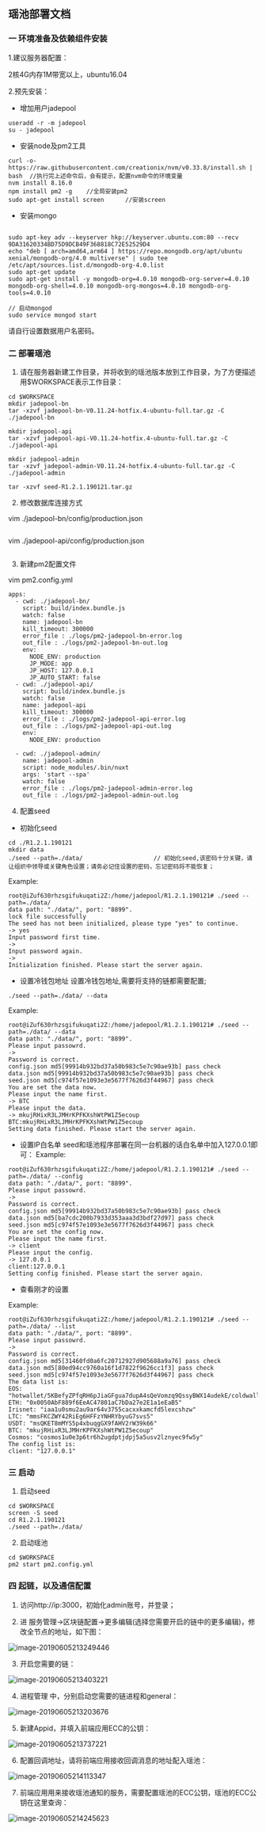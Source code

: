 ## 瑶池部署文档
### 一 环境准备及依赖组件安装

1.建议服务器配置：

2核4G内存1M带宽以上，ubuntu16.04

2.预先安装：

* 增加用户jadepool

```
useradd -r -m jadepool
su - jadepool
```

* 安装node及pm2工具

```
curl -o- https://raw.githubusercontent.com/creationix/nvm/v0.33.8/install.sh | bash  //执行完上述命令后，会有提示，配置nvm命令的环境变量
nvm install 8.16.0
npm install pm2 -g    //全局安装pm2
sudo apt-get install screen      //安装screen
```

* 安装mongo

```

sudo apt-key adv --keyserver hkp://keyserver.ubuntu.com:80 --recv 9DA31620334BD75D9DCB49F368818C72E52529D4
echo "deb [ arch=amd64,arm64 ] https://repo.mongodb.org/apt/ubuntu xenial/mongodb-org/4.0 multiverse" | sudo tee /etc/apt/sources.list.d/mongodb-org-4.0.list
sudo apt-get update
sudo apt-get install -y mongodb-org=4.0.10 mongodb-org-server=4.0.10 mongodb-org-shell=4.0.10 mongodb-org-mongos=4.0.10 mongodb-org-tools=4.0.10

```

```
// 启动mongod
sudo service mongod start

```
请自行设置数据用户名密码。


### 二 部署瑶池 
1. 请在服务器新建工作目录，并将收到的瑶池版本放到工作目录，为了方便描述用$WORKSPACE表示工作目录：

```
cd $WORKSPACE
mkdir jadepool-bn
tar -xzvf jadepool-bn-V0.11.24-hotfix.4-ubuntu-full.tar.gz -C ./jadepool-bn

mkdir jadepool-api
tar -xzvf jadepool-api-V0.11.24-hotfix.4-ubuntu-full.tar.gz -C ./jadepool-api

mkdir jadepool-admin
tar -xzvf jadepool-admin-V0.11.24-hotfix.4-ubuntu-full.tar.gz -C ./jadepool-admin

tar -xzvf seed-R1.2.1.190121.tar.gz
```

2. 修改数据库连接方式

vim ./jadepool-bn/config/production.json

```

```

vim ./jadepool-api/config/production.json

```

```

3. 新建pm2配置文件

vim pm2.config.yml

```
apps:
  - cwd: ./jadepool-bn/
    script: build/index.bundle.js
    watch: false
    name: jadepool-bn
    kill_timeout: 300000
    error_file : ./logs/pm2-jadepool-bn-error.log
    out_file : ./logs/pm2-jadepool-bn-out.log
    env:
      NODE_ENV: production
      JP_MODE: app
      JP_HOST: 127.0.0.1
      JP_AUTO_START: false
  - cwd: ./jadepool-api/
    script: build/index.bundle.js
    watch: false
    name: jadepool-api
    kill_timeout: 300000
    error_file : ./logs/pm2-jadepool-api-error.log
    out_file : ./logs/pm2-jadepool-api-out.log
    env:
      NODE_ENV: production

  - cwd: ./jadepool-admin/
    name: jadepool-admin
    script: node_modules/.bin/nuxt
    args: 'start --spa'
    watch: false
    error_file : ./logs/pm2-jadepool-admin-error.log
    out_file : ./logs/pm2-jadepool-admin-out.log
```



4. 配置seed
* 初始化seed

```
cd ./R1.2.1.190121
mkdir data
./seed --path=./data/                    // 初始化seed,该密码十分关键，请让组织中领导或关键角色设置；请务必记住设置的密码，忘记密码将不能恢复；
```
Example:
```shell
root@iZuf630rhzsgifukuqati2Z:/home/jadepool/R1.2.1.190121# ./seed --path=./data/
data path: "./data/", port: "8899".
lock file successfully
The seed has not been initialized, please type "yes" to continue.
-> yes
Input password first time.
->
Input password again.
->
Initialization finished. Please start the server again.
```
* 设置冷钱包地址
设置冷钱包地址,需要将支持的链都需要配置;

```
./seed --path=./data/ --data
```
Example:
```
root@iZuf630rhzsgifukuqati2Z:/home/jadepool/R1.2.1.190121# ./seed --path=./data/ --data
data path: "./data/", port: "8899".
Please input passowrd.
->
Password is correct.
config.json md5[99914b932bd37a50b983c5e7c90ae93b] pass check
data.json md5[99914b932bd37a50b983c5e7c90ae93b] pass check
seed.json md5[c974f57e1093e3e5677f7626d3f44967] pass check
You are set the data now.
Please input the name first.
-> BTC
Please input the data.
-> mkujRHixR3LJMHrKPFKXshWtPW1Z5ecoup
BTC:mkujRHixR3LJMHrKPFKXshWtPW1Z5ecoup
Setting data finished. Please start the server again.
```

* 设置IP白名单
seed和瑶池程序部署在同一台机器的话白名单中加入127.0.0.1即可：
Example:
```
root@iZuf630rhzsgifukuqati2Z:/home/jadepool/R1.2.1.190121# ./seed --path=./data/ --config
data path: "./data/", port: "8899".
Please input passowrd.
->
Password is correct.
config.json md5[99914b932bd37a50b983c5e7c90ae93b] pass check
data.json md5[ba7cdc200b7933d353aaa3d3bdf27d97] pass check
seed.json md5[c974f57e1093e3e5677f7626d3f44967] pass check
You are set the config now.
Please input the name first.
-> client
Please input the config.
-> 127.0.0.1
client:127.0.0.1
Setting config finished. Please start the server again.
```

* 查看刚才的设置

Example:
```
root@iZuf630rhzsgifukuqati2Z:/home/jadepool/R1.2.1.190121# ./seed --path=./data/ --list
data path: "./data/", port: "8899".
Please input passowrd.
->
Password is correct.
config.json md5[31460fd0a6fc20712927d905688a9a76] pass check
data.json md5[80ed94cc9760a16f1d7822f9626cc1f3] pass check
seed.json md5[c974f57e1093e3e5677f7626d3f44967] pass check
The data list is:
EOS: "hotwallet/5KBefyZPfqRH6pJiaGFgua7dupA4sQeVomzq9QssyBWX14udekE/coldwallet"
ETH: "0x0050AbF889f6EeAC47801aC7bDa27e2E1a1eEaB5"
Irisnet: "iaa1u0smu2au9ar64v3755cacxxkamcfd5lexcshzw"
LTC: "mmsFKCZWY42RiEg6HFFzYNHRYbyuG7svs5"
USDT: "msQKET8mMYS5p4xbuqgGX9fAHV2rW39k66"
BTC: "mkujRHixR3LJMHrKPFKXshWtPW1Z5ecoup"
Cosmos: "cosmos1u0e3p6tr6h2ugdptjdpj5a5usv2lznyec9fw5y"
The config list is:
client: "127.0.0.1"
```


### 三 启动
1. 启动seed
```
cd $WORKSPACE
screen -S seed
cd R1.2.1.190121
./seed --path=./data/
```
2. 启动瑶池
```
cd $WORKSPACE
pm2 start pm2.config.yml
```



### 四 起链，以及通信配置

1. 访问http://ip:3000，初始化admin账号，并登录；

2. 进 服务管理->区块链配置->更多编辑(选择您需要开启的链中的更多编辑)，修改全节点的地址，如下图：

![image-20190605213249446](https://ws4.sinaimg.cn/large/006tNc79gy1g3relrqcm1j31dn0u0k6f.jpg)

3. 开启您需要的链：

![image-20190605213403221](https://ws1.sinaimg.cn/large/006tNc79gy1g3rem5w4x1j31fi0u04bl.jpg)

4. 进程管理 中，分别启动您需要的链进程和general：

![image-20190605213203676](https://ws1.sinaimg.cn/large/006tNc79gy1g3rembhh0bj31de0u0ao2.jpg)



5. 新建Appid，并填入前端应用ECC的公钥：

![image-20190605213737221](https://ws3.sinaimg.cn/large/006tNc79gy1g3remfn587j31e80u0aik.jpg)



6. 配置回调地址，请将前端应用接收回调消息的地址配入瑶池：

![image-20190605214113347](https://ws2.sinaimg.cn/large/006tNc79gy1g3remiw75nj31f60u0the.jpg)

7. 前端应用用来接收瑶池通知的服务，需要配置瑶池的ECC公钥，瑶池的ECC公钥在这里查询：

![image-20190605214245623](https://ws4.sinaimg.cn/large/006tNc79gy1g3remmnbctj31e30u0qbj.jpg)
